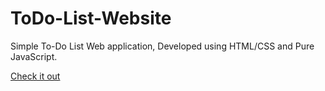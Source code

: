 # ToDo-List-Website
Simple To-Do List Web application, Developed using HTML/CSS and Pure JavaScript.

[Check it out](https://effulgent-pasca-4a1ea1.netlify.app/)
